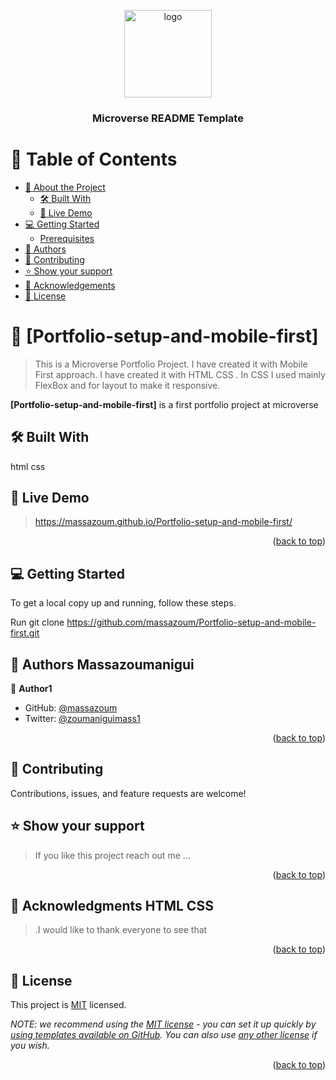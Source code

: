<a name="readme-top"></a>

<!--
HOW TO USE:
This is an example of how you may give instructions on setting up your project locally.

Modify this file to match your project and remove sections that don't apply.

REQUIRED SECTIONS:
- Table of Contents
- About the Project
  - Built With
  - Live Demo
- Getting Started
- Authors
- Contributing
- Acknowledgements
- License

OPTIONAL SECTIONS:
- FAQ

After you're finished please remove all the comments and instructions!
-->

<div align="center">
  <!-- You are encouraged to replace this logo with your own! Otherwise you can also remove it. -->
  <img src="murple_logo.png" alt="logo" width="140"  height="auto" />
  <br/>

  <h3><b>Microverse README Template</b></h3>

</div>

<!-- TABLE OF CONTENTS -->

# 📗 Table of Contents

- [📖 About the Project](#about-project)
  - [🛠 Built With](#built-with)
  - [🚀 Live Demo](#live-demo)
- [💻 Getting Started](#getting-started)
  - [Prerequisites](#prerequisites)
- [👥 Authors](#authors)
- [🤝 Contributing](#contributing)
- [⭐️ Show your support](#support)
- [🙏 Acknowledgements](#acknowledgements)
- [📝 License](#license)

<!-- PROJECT DESCRIPTION -->

# 📖 [Portfolio-setup-and-mobile-first] <a name="about-project"></a>

> This is a Microverse Portfolio Project. I have created it with Mobile First approach. I have created it with HTML CSS . In CSS I used mainly FlexBox and for layout to make it responsive.

**[Portfolio-setup-and-mobile-first]**
 is a first portfolio project at microverse 

## 🛠 Built With 
<a name="built-with">html</a>
<a name="built-with">css</a>

<!-- LIVE DEMO -->

## 🚀 Live Demo <a name="live-demo"></a>

> https://massazoum.github.io/Portfolio-setup-and-mobile-first/

<p align="right">(<a href="#readme-top">back to top</a>)</p>

<!-- GETTING STARTED -->

## 💻 Getting Started <a name="getting-started"></a>

To get a local copy up and running, follow these steps.

Run git clone https://github.com/massazoum/Portfolio-setup-and-mobile-first.git


<!-- AUTHORS -->

## 👥 Authors <a name="authors">Massazoumanigui</a>

👤 **Author1**

- GitHub: [@massazoum](https://github.com/massazoum)
- Twitter: [@zoumaniguimass1](https://twitter.com/zoumaniguimass1)

<p align="right">(<a href="#readme-top">back to top</a>)</p>

<!-- SUPPORT -->
## 🤝 Contributing

Contributions, issues, and feature requests are welcome!

## ⭐️ Show your support <a name="support"></a>

> If you like this project reach out me ...
> 
<p align="right">(<a href="#readme-top">back to top</a>)</p>

<!-- ACKNOWLEDGEMENTS -->

## 🙏 Acknowledgments <a name="acknowledgements">HTML CSS</a>
      
> .I would like to thank everyone to see that

<p align="right">(<a href="#readme-top">back to top</a>)</p>

<!-- LICENSE -->

## 📝 License <a name="license"></a>

This project is [MIT](./LICENSE) licensed.

_NOTE: we recommend using the [MIT license](https://choosealicense.com/licenses/mit/) - you can set it up quickly by [using templates available on GitHub](https://docs.github.com/en/communities/setting-up-your-project-for-healthy-contributions/adding-a-license-to-a-repository). You can also use [any other license](https://choosealicense.com/licenses/) if you wish._

<p align="right">(<a href="#readme-top">back to top</a>)</p>
